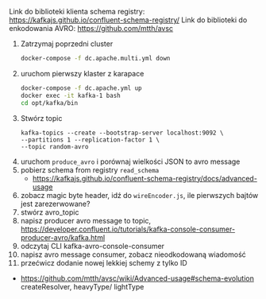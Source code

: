 Link do biblioteki klienta schema registry: https://kafkajs.github.io/confluent-schema-registry/
Link do biblioteki do enkodowania AVRO:  https://github.com/mtth/avsc

1. Zatrzymaj poprzedni cluster
      ```sh
   docker-compose -f dc.apache.multi.yml down
   ```
2. uruchom pierwszy klaster z karapace
      ```sh
   docker-compose -f dc.apache.yml up
   docker exec -it kafka-1 bash
   cd opt/kafka/bin
   ```
3. Stwórz topic
   ```shell
   kafka-topics --create --bootstrap-server localhost:9092 \
   --partitions 1 --replication-factor 1 \
   --topic random-avro
   ```
4. uruchom `produce_avro` i porównaj wielkości JSON to avro message
5. pobierz schema from registry `read_schema`
   - https://kafkajs.github.io/confluent-schema-registry/docs/advanced-usage
6. zobacz magic byte header, idź do `wireEncoder.js`, ile pierwszych bajtów jest zarezerwowane?  
7. stwórz avro_topic
8. napisz producer avro message to topic, https://developer.confluent.io/tutorials/kafka-console-consumer-producer-avro/kafka.html
9. odczytaj CLI kafka-avro-console-consumer
10. napisz avro message consumer, zobacz nieodkodowaną wiadomość
11. przećwicz dodanie nowej lekkiej schemy z tylko ID 
   - https://github.com/mtth/avsc/wiki/Advanced-usage#schema-evolution createResolver, heavyType/ lightType 

